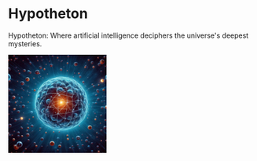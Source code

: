 # Hypotheton
Hypotheton: Where artificial intelligence deciphers the universe's deepest mysteries.

<!-- logo from assets/logo.jpg -->
<img src="/assets/logo.jpg" width="200" height="200">
